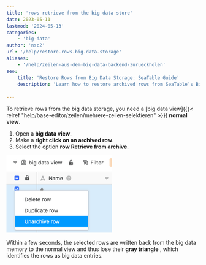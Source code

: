 ```yaml
---
title: 'rows retrieve from the big data store'
date: 2023-05-11
lastmod: '2024-05-13'
categories:
    - 'big-data'
author: 'nsc2'
url: '/help/restore-rows-big-data-storage'
aliases:
    - '/help/zeilen-aus-dem-big-data-backend-zurueckholen'
seo:
    title: 'Restore Rows from Big Data Storage: SeaTable Guide'
    description: 'Learn how to restore archived rows from SeaTable’s Big Data storage back to normal views quickly and effectively.'

---
```


To retrieve rows from the big data storage, you need a [big data view]({{< relref "help/base-editor/zeilen/mehrere-zeilen-selektieren" >}}) **normal view**.

1. Open a **big data view**.
2. Make a **right click on an archived row**.
3. Select the option **row Retrieve from archive**.

![Retrieve entries from the Big Data backend](images/unarchive-rows-out-of-the-big-data-backend.png)

Within a few seconds, the selected rows are written back from the big data memory to the normal view and thus lose their **gray triangle** , which identifies the rows as big data entries.
